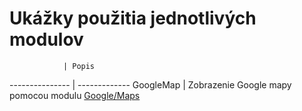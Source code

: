 # Ukážky použitia jednotlivých modulov

				| Popis
--------------- | -------------
GoogleMap		| Zobrazenie Google mapy pomocou modulu [Google/Maps](https://github.com/xxxmatko/xDev.Gis/blob/master/Google/Maps.js)